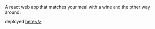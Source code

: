 A react web app that matches your meal with a wine and the other way around.

deployed <a href="https://winexmeal.netlify.app/" >here</>
